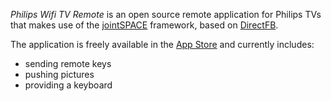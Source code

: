 _Philips Wifi TV Remote_ is an open source remote application for Philips TVs that makes use of the [jointSPACE](http://jointspace.sourceforge.net "jointspace.sourceforge.net") framework, based on [DirectFB](http://directfb.org/ "directFB.org").

The application is freely available in the [App Store](http://itunes.apple.com/us/app/philips-wifi-tv-remote/id389423034?mt=8 "philips-wifi-tv-remote") and currently includes:
* sending remote keys
* pushing pictures
* providing a keyboard

